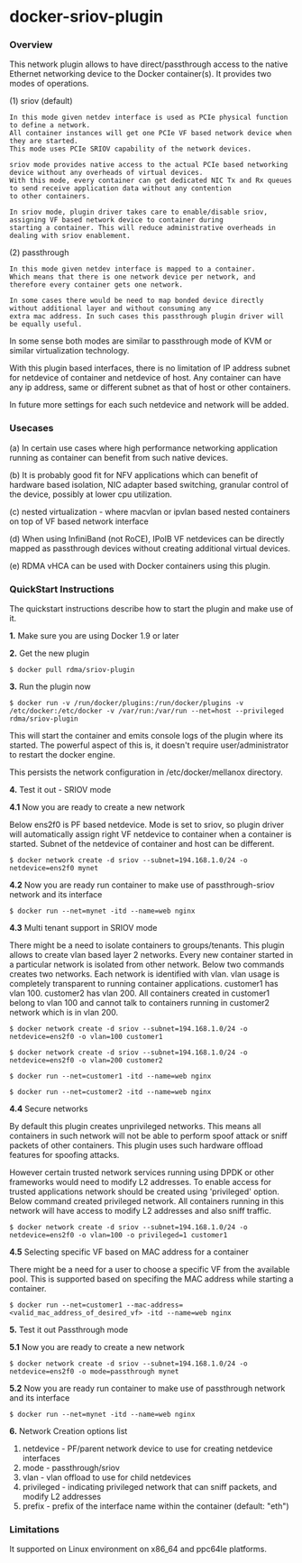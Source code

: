 docker-sriov-plugin
=========================

### Overview

This network plugin allows to have direct/passthrough access to the native Ethernet networking device to the Docker container(s).
It provides two modes of operations.

(1) sriov (default)

    In this mode given netdev interface is used as PCIe physical function to define a network.
    All container instances will get one PCIe VF based network device when they are started.
    This mode uses PCIe SRIOV capability of the network devices.

    sriov mode provides native access to the actual PCIe based networking device without any overheads of virtual devices.
    With this mode, every container can get dedicated NIC Tx and Rx queues to send receive application data without any contention
    to other containers.

    In sriov mode, plugin driver takes care to enable/disable sriov, assigning VF based network device to container during
    starting a container. This will reduce administrative overheads in dealing with sriov enablement.

(2) passthrough
    
    In this mode given netdev interface is mapped to a container.
    Which means that there is one network device per network, and therefore every container gets one network.

    In some cases there would be need to map bonded device directly without additional layer and without consuming any
    extra mac address. In such cases this passthrough plugin driver will be equally useful.

In some sense both modes are similar to passthrough mode of KVM or similar virtualization technology.

With this plugin based interfaces, there is no limitation of IP address subnet for netdevice of container and netdevice of host.
Any container can have any ip address, same or different subnet as that of host or other containers.

In future more settings for each such netdevice and network will be added.

### Usecases

(a) In certain use cases where high performance networking application running as container can benefit from such native devices.

(b) It is probably good fit for NFV applications which can benefit of hardware based isolation, NIC adapter based switching, granular control of the device, possibly at lower cpu utilization.

(c) nested virtualization - where macvlan or ipvlan based nested containers on top of VF based network interface

(d) When using InfiniBand (not RoCE), IPoIB VF netdevices can be directly mapped as passthrough devices without creating additional virtual devices.

(e) RDMA vHCA can be used with Docker containers using this plugin.

### QuickStart Instructions

The quickstart instructions describe how to start the plugin and make use of it.

**1.** Make sure you are using Docker 1.9 or later

**2.** Get the new plugin

```
$ docker pull rdma/sriov-plugin
```

**3.** Run the plugin now
```
$ docker run -v /run/docker/plugins:/run/docker/plugins -v /etc/docker:/etc/docker -v /var/run:/var/run --net=host --privileged rdma/sriov-plugin
```
This will start the container and emits console logs of the plugin where its started.
The powerful aspect of this is, it doesn't require user/administrator to restart the docker engine.

This persists the network configuration in /etc/docker/mellanox directory.

**4.** Test it out - SRIOV mode

**4.1** Now you are ready to create a new network

Below ens2f0 is PF based netdevice.
Mode is set to sriov, so plugin driver will automatically assign right VF netdevice
to container when a container is started.
Subnet of the netdevice of container and host can be different.

```
$ docker network create -d sriov --subnet=194.168.1.0/24 -o netdevice=ens2f0 mynet
```

**4.2** Now you are ready run container to make use of passthrough-sriov network and its interface
```
$ docker run --net=mynet -itd --name=web nginx

```

**4.3** Multi tenant support in SRIOV mode

There might be a need to isolate containers to groups/tenants.
This plugin allows to create vlan based layer 2 networks.
Every new container started in a particular network is isolated from other network.
Below two commands creates two networks.
Each network is identified with vlan. vlan usage is completely transparent to running container applications.
customer1 has vlan 100.
customer2 has vlan 200.
All containers created in customer1 belong to vlan 100 and cannot talk to containers running in customer2 network which is in vlan 200.

```
$ docker network create -d sriov --subnet=194.168.1.0/24 -o netdevice=ens2f0 -o vlan=100 customer1
```

```
$ docker network create -d sriov --subnet=194.168.1.0/24 -o netdevice=ens2f0 -o vlan=200 customer2
```

```
$ docker run --net=customer1 -itd --name=web nginx
```

```
$ docker run --net=customer2 -itd --name=web nginx
```


**4.4** Secure networks

By default this plugin creates unprivileged networks. This means all containers in such network will not be able to perform spoof attack or sniff packets of other containers.
This plugin uses such hardware offload features for spoofing attacks.

However certain trusted network services running using DPDK or other frameworks would need to modify L2 addresses.
To enable access for trusted applications network should be created using 'privileged' option.
Below command created privileged network. All containers running in this network will have access to modify L2 addresses and also sniff traffic.

```
$ docker network create -d sriov --subnet=194.168.1.0/24 -o netdevice=ens2f0 -o vlan=100 -o privileged=1 customer1
```

**4.5** Selecting specific VF based on MAC address for a container

There might be a need for a user to choose a specific VF from the available pool.
This is supported based on specifing the MAC address while starting a container.

```
$ docker run --net=customer1 --mac-address=<valid_mac_address_of_desired_vf> -itd --name=web nginx
```


**5.** Test it out Passthrough mode

**5.1** Now you are ready to create a new network

```
$ docker network create -d sriov --subnet=194.168.1.0/24 -o netdevice=ens2f0 -o mode=passthrough mynet
```

**5.2** Now you are ready run container to make use of passthrough network and its interface
```
$ docker run --net=mynet -itd --name=web nginx

```


**6.** Network Creation options list

1. netdevice - PF/parent network device to use for creating netdevice interfaces
2. mode - passthrough/sriov
3. vlan - vlan offload to use for child netdevices
4. privileged - indicating privileged network that can sniff packets, and modify L2 addresses
5. prefix - prefix of the interface name within the container (default: "eth")

### Limitations

It supported on Linux environment on x86_64 and ppc64le platforms.
